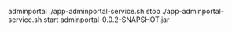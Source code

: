 adminportal
./app-adminportal-service.sh stop
./app-adminportal-service.sh start adminportal-0.0.2-SNAPSHOT.jar
